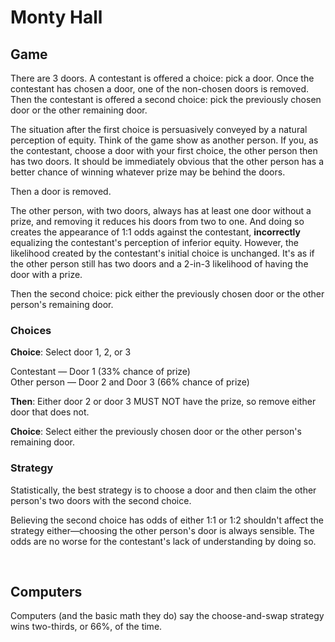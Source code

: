 # Monty Hall

## Game
There are 3 doors. A contestant is offered a choice: pick a door. Once the contestant has chosen a door, one of the non-chosen doors is removed. Then the contestant is offered a second choice: pick the previously chosen door or the other remaining door.

The situation after the first choice is persuasively conveyed by a natural perception of equity. Think of the game show as another person. If you, as the contestant, choose a door with your first choice, the other person then has two doors. It should be immediately obvious that the other person has a better chance of winning whatever prize may be behind the doors.

Then a door is removed.

The other person, with two doors, always has at least one door without a prize, and removing it reduces his doors from two to one. And doing so creates the appearance of 1:1 odds against the contestant, **incorrectly** equalizing the contestant's perception of inferior equity. However, the likelihood created by the contestant's initial choice is unchanged. It's as if the other person still has two doors and a 2-in-3 likelihood of having the door with a prize.

Then the second choice: pick either the previously chosen door or the other person's remaining door.

### Choices

**Choice**: Select door 1, 2, or 3

Contestant — Door 1 (33% chance of prize)<br />
Other person — Door 2 and Door 3 (66% chance of prize)

**Then**: Either door 2 or door 3 MUST NOT have the prize, so remove either door that does not.

**Choice**: Select either the previously chosen door or the other person's remaining door.

### Strategy
Statistically, the best strategy is to choose a door and then claim the other person's two doors with the second choice.

Believing the second choice has odds of either 1:1 or 1:2 shouldn't affect the strategy either—choosing the other person's door is always sensible. The odds are no worse for the contestant's lack of understanding by doing so.

<br />

## Computers

Computers (and the basic math they do) say the choose-and-swap strategy wins two-thirds, or 66%, of the time.